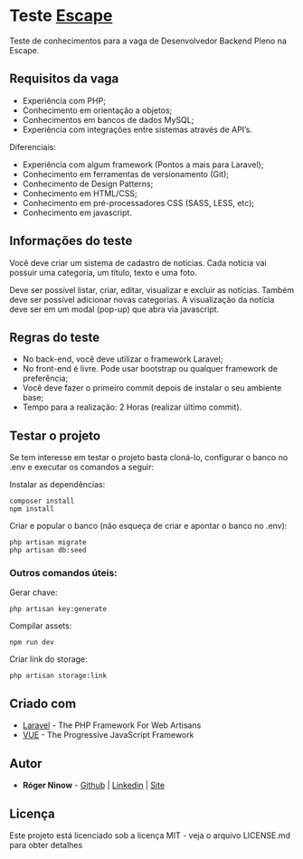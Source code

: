 # Teste [Escape](http://www.escape.ppg.br)

Teste de conhecimentos para a vaga de Desenvolvedor Backend Pleno na Escape.

## Requisitos da vaga

- Experiência com PHP; 
- Conhecimento em orientação a objetos; 
- Conhecimentos em bancos de dados MySQL; 
- Experiência com integrações entre sistemas através de API’s.

Diferenciais:
- Experiência com algum framework (Pontos a mais para Laravel);
- Conhecimento em ferramentas de versionamento (Git);
- Conhecimento de Design Patterns;
- Conhecimento em HTML/CSS;
- Conhecimento em pré-processadores CSS (SASS, LESS, etc);
- Conhecimento em javascript.

## Informações do teste
Você deve criar um sistema de cadastro de notícias. Cada notícia vai possuir uma categoria, um título, texto e uma foto.

Deve ser possível listar, criar, editar, visualizar e excluir as notícias. Também deve ser possível adicionar novas categorias. 
A visualização da notícia deve ser em um modal (pop-up) que abra via javascript.


## Regras do teste

- No back-end, você deve utilizar o framework Laravel;
- No front-end é livre. Pode usar bootstrap ou qualquer framework de preferência;
- Você deve fazer o primeiro commit depois de instalar o seu ambiente base;
- Tempo para a realização: 2 Horas (realizar último commit).

## Testar o projeto

Se tem interesse em testar o projeto basta cloná-lo, configurar o banco no .env e executar os comandos a seguir:

Instalar as dependências:
```
composer install
npm install
```
Criar e popular o banco (não esqueça de criar e apontar o banco no .env):
```
php artisan migrate
php artisan db:seed
```

### Outros comandos úteis:

Gerar chave:
```
php artisan key:generate
```
Compilar assets:
```
npm run dev
```
Criar link do storage:
```
php artisan storage:link
```

## Criado com

* [Laravel](https://laravel.com) - The PHP Framework For Web Artisans
* [VUE](https://vuejs.org) - The Progressive JavaScript Framework


## Autor

* **Róger Ninow** - [Github](https://github.com/rogerninow) | [Linkedin](https://www.linkedin.com/in/rogerninow) | [Site](https://www.rogerninow.com)


## Licença

Este projeto está licenciado sob a licença MIT - veja o arquivo LICENSE.md para obter detalhes

